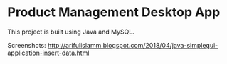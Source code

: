 # Product Management Desktop App

This project is built using Java and MySQL.

Screenshots: http://arifulislamm.blogspot.com/2018/04/java-simplegui-application-insert-data.html
